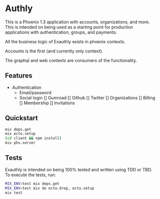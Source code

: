 # Authly

This is a Phoenix 1.3 application with accounts, organizations, and more. This is intended on being used as a starting point for production applications with authentication, groups, and payments.

All the business logic of Exauthly exists in phoenix contexts.

Accounts is the first (and currently only context).

The graphql and web contexts are consumers of the functionality.

## Features

* Authentication
  * Email/password
  * Social login
    [] Gumroad
    [] Github
    [] Twitter
  [] Organizations
  [] Billing
  [] Membership
    [] Invitations

## Quickstart

```bash
mix deps.get
mix ecto.setup
(cd client && npm install)
mix phx.server
```

## Tests

Exauthly is intended on being 100% tested and written using TDD or TBD. To execute the tests, run:

```bash
MIX_ENV=test mix deps.get
MIX_ENV=test mix do ecto.drop, ecto.setup
mix test
```
